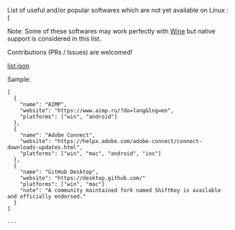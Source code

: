 List of useful and/or popular softwares which are not yet available on Linux :(

Note: Some of these softwares may work perfectly with [Wine](https://winehq.org) but native support is considered in this list.

Contributions (PRs / Issues) are welcomed!

[list.json](https://github.com/amirrh6/not-yet-on-linux/blob/main/list.json)

Sample:

```
[
  {
    "name": "AIMP",
    "website": "https://www.aimp.ru/?do=lang&lng=en",
    "platforms": ["win", "android"]
  },
  {
    "name": "Adobe Connect",
    "website": "https://helpx.adobe.com/adobe-connect/connect-downloads-updates.html",
    "platforms": ["win", "mac", "android", "ios"]
  },
  {
    "name": "GitHub Desktop",
    "website": "https://desktop.github.com/"
    "platforms": ["win", "mac"]
    "note": "A community maintained fork named ShiftKey is available and officially endorsed."
  }
]

...
```

<!--
* [Mp3tag](https://www.mp3tag.de/en/)
* [Notepad++](https://notepad-plus-plus.org/)
* [Psiphon](https://psiphon.ca/)
* [Rufus](https://rufus.ie/en/)
* [Samsung Smart Switch](https://www.samsung.com/us/apps/smart-switch/)
* [Anyburn](https://anyburn.com/index.htm)
* [BlueStacks](https://www.bluestacks.com/)
* [CrystalDiskInfo](https://crystalmark.info/en/software/crystaldiskinfo/)
* [Eraser](https://eraser.heidi.ie/)
-->
